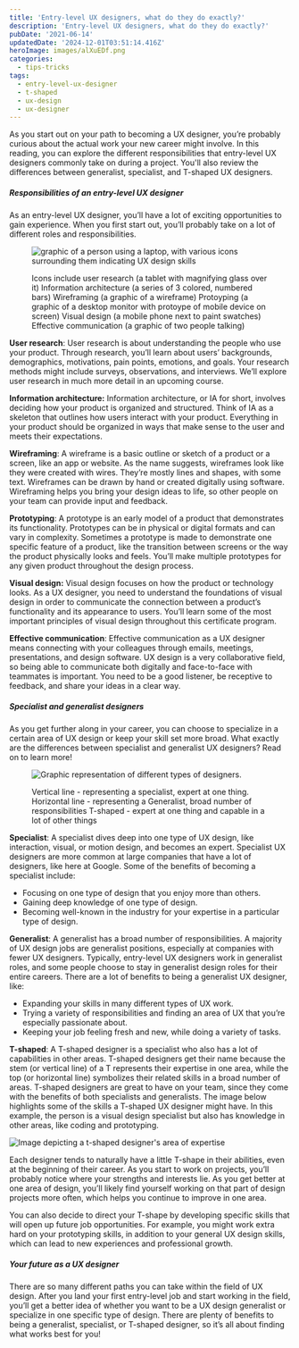 ```yaml
---
title: 'Entry-level UX designers, what do they do exactly?'
description: 'Entry-level UX designers, what do they do exactly?'
pubDate: '2021-06-14'
updatedDate: '2024-12-01T03:51:14.416Z'
heroImage: images/alXuEDf.png
categories:
  - tips-tricks
tags:
  - entry-level-ux-designer
  - t-shaped
  - ux-design
  - ux-designer
---
```


As you start out on your path to becoming a UX designer, you’re probably curious about the actual work your new career might involve. In this reading, you can explore the different responsibilities that entry-level UX designers commonly take on during a project. You'll also review the differences between generalist, specialist, and T-shaped UX designers.

##### Responsibilities of an entry-level UX designer

As an entry-level UX designer, you’ll have a lot of exciting opportunities to gain experience. When you first start out, you’ll probably take on a lot of different roles and responsibilities. 

<figure>

![graphic of a person using a laptop, with various icons surrounding them indicating UX design skills](images/alXuEDf.png)

<figcaption>

Icons include user research (a tablet with magnifying glass over it) Information architecture (a series of 3 colored, numbered bars) Wireframing (a graphic of a wireframe) Protoyping (a graphic of a desktop monitor with protoype of mobile device on screen) Visual design (a mobile phone next to paint swatches) Effective communication (a graphic of two people talking)

</figcaption>

</figure>

<!--more-->

**User research**: User research is about understanding the people who use your product. Through research, you’ll learn about users’ backgrounds, demographics, motivations, pain points, emotions, and goals. Your research methods might include surveys, observations, and interviews. We’ll explore user research in much more detail in an upcoming course. 

**Information architecture:** Information architecture, or IA for short, involves deciding how your product is organized and structured. Think of IA as a skeleton that outlines how users interact with your product. Everything in your product should be organized in ways that make sense to the user and meets their expectations.

**Wireframing**: A wireframe is a basic outline or sketch of a product or a screen, like an app or website. As the name suggests, wireframes look like they were created with wires. They’re mostly lines and shapes, with some text. Wireframes can be drawn by hand or created digitally using software. Wireframing helps you bring your design ideas to life, so other people on your team can provide input and feedback. 

**Prototyping**: A prototype is an early model of a product that demonstrates its functionality. Prototypes can be in physical or digital formats and can vary in complexity. Sometimes a prototype is made to demonstrate one specific feature of a product, like the transition between screens or the way the product physically looks and feels. You’ll make multiple prototypes for any given product throughout the design process.

**Visual design:** Visual design focuses on how the product or technology looks. As a UX designer, you need to understand the foundations of visual design in order to communicate the connection between a product’s functionality and its appearance to users. You’ll learn some of the most important principles of visual design throughout this certificate program. 

**Effective communication**: Effective communication as a UX designer means connecting with your colleagues through emails, meetings, presentations, and design software. UX design is a very collaborative field, so being able to communicate both digitally and face-to-face with teammates is important. You need to be a good listener, be receptive to feedback, and share your ideas in a clear way.

##### Specialist and generalist designers

As you get further along in your career, you can choose to specialize in a certain area of UX design or keep your skill set more broad. What exactly are the differences between specialist and generalist UX designers? Read on to learn more!

<figure>

![Graphic representation of different types of designers.](images/qlvGuaP.png)

<figcaption>

Vertical line - representing a specialist, expert at one thing. Horizontal line - representing a Generalist, broad number of responsibilities T-shaped - expert at one thing and capable in a lot of other things

</figcaption>

</figure>

**Specialist**: A specialist dives deep into one type of UX design, like interaction, visual, or motion design, and becomes an expert. Specialist UX designers are more common at large companies that have a lot of designers, like here at Google. Some of the benefits of becoming a specialist include:

- Focusing on one type of design that you enjoy more than others.
- Gaining deep knowledge of one type of design.
- Becoming well-known in the industry for your expertise in a particular type of design.

**Generalist**: A generalist has a broad number of responsibilities. A majority of UX design jobs are generalist positions, especially at companies with fewer UX designers. Typically, entry-level UX designers work in generalist roles, and some people choose to stay in generalist design roles for their entire careers. There are a lot of benefits to being a generalist UX designer, like: 

- Expanding your skills in many different types of UX work.
- Trying a variety of responsibilities and finding an area of UX that you’re especially passionate about. 
- Keeping your job feeling fresh and new, while doing a variety of tasks.

**T-shaped**: A T-shaped designer is a specialist who also has a lot of capabilities in other areas. T-shaped designers get their name because the stem (or vertical line) of a T represents their expertise in one area, while the top (or horizontal line) symbolizes their related skills in a broad number of areas. T-shaped designers are great to have on your team, since they come with the benefits of both specialists and generalists. The image below highlights some of the skills a T-shaped UX designer might have. In this example, the person is a visual design specialist but also has knowledge in other areas, like coding and prototyping.

![Image depicting a t-shaped designer's area of expertise](images/jVlssZW.png)

Each designer tends to naturally have a little T-shape in their abilities, even at the beginning of their career. As you start to work on projects, you’ll probably notice where your strengths and interests lie. As you get better at one area of design, you’ll likely find yourself working on that part of design projects more often, which helps you continue to improve in one area.

You can also decide to direct your T-shape by developing specific skills that will open up future job opportunities. For example, you might work extra hard on your prototyping skills, in addition to your general UX design skills, which can lead to new experiences and professional growth.

##### Your future as a UX designer

There are so many different paths you can take within the field of UX design. After you land your first entry-level job and start working in the field, you’ll get a better idea of whether you want to be a UX design generalist or specialize in one specific type of design. There are plenty of benefits to being a generalist, specialist, or T-shaped designer, so it’s all about finding what works best for you!

